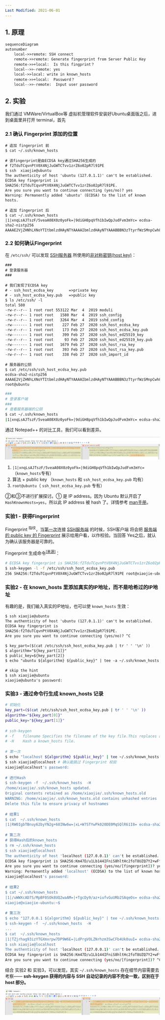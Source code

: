 ```yaml
---
Last Modified: 2021-06-01
---
```




## 1. 原理

```mermaid
sequenceDiagram
autonumber
    local->>remote: SSH connect
 	remote->>remote: Generate fingerprint from Server Public Key
    remote->>+local:  Is this fingprint？
    local-->>-remote: yes
    local->>local: write in known_hosts
    remote->>+local:  Password？
    local-->>-remote:  Input user password
```

## 2. 实验

我们通过 VMWare/VirtualBox等 虚拟机管理软件安装好Ubuntu桌面版之后，进到桌面里并打开 terminal，首先

### 2.1 确认 Fingerprint 添加的位置

```shell
# 追加 fingerprint 前
$ cat ~/.ssh/known_hosts

# 该fingerprint是由ECDSA key通过SHA256生成的
# f2TduTCqvnPtV0X4NjJuGWTCTvv1zrZ6o02pR7l91PE
$ ssh  xiaojie@ubuntu 
The authenticity of host 'ubuntu (127.0.1.1)' can't be established.
ECDSA key fingerprint is SHA256:f2TduTCqvnPtV0X4NjJuGWTCTvv1zrZ6o02pR7l91PE.
Are you sure you want to continue connecting (yes/no)? yes
Warning: Permanently added 'ubuntu' (ECDSA) to the list of known hosts.

# 追加 fingerprint 后
$ cat ~/.ssh/known_hosts
|1|xnqLsAJTszF/5veaA08X0z0yoFk=|9diGH8pqVfh1bIwQpJudFvm3mYc= ecdsa-sha2-nistp256 AAAAE2VjZHNhLXNoYTItbmlzdHAyNTYAAAAIbmlzdHAyNTYAAABBBN3zTtyrfWzSMnpCwh8NuOM3PABAnd1qZAN5HORNZraEAcz1oBPDAv+mFMPS43H9k51EMVCvg+tfV/smH7KCs34=
```



### 2.2 如何确认Fingerprint

在 `/etc/ssh/` 可以发现 <u>SSH服务器</u> 所使用的<u>非对称密钥(host key)</u>：

```shell
###
# 登录服务器
###

# 我们发现了ECDSA key 
# - ssh_host_ecdsa_key		 =>private key
# - ssh_host_ecdsa_key.pub 	 =>public key
$ ls /etc/ssh/ -l
total 580
-rw-r--r-- 1 root root 553122 Mar  4  2019 moduli
-rw-r--r-- 1 root root   1580 Mar  4  2019 ssh_config
-rw-r--r-- 1 root root   3264 Mar  4  2019 sshd_config
-rw------- 1 root root    227 Feb 27  2020 ssh_host_ecdsa_key
-rw-r--r-- 1 root root    173 Feb 27  2020 ssh_host_ecdsa_key.pub
-rw------- 1 root root    399 Feb 27  2020 ssh_host_ed25519_key
-rw-r--r-- 1 root root     93 Feb 27  2020 ssh_host_ed25519_key.pub
-rw------- 1 root root   1679 Feb 27  2020 ssh_host_rsa_key
-rw-r--r-- 1 root root    393 Feb 27  2020 ssh_host_rsa_key.pub
-rw-r--r-- 1 root root    338 Feb 27  2020 ssh_import_id

# 服务器的公钥
$ cat /etc/ssh/ssh_host_ecdsa_key.pub 
ecdsa-sha2-nistp256 AAAAE2VjZHNhLXNoYTItbmlzdHAyNTYAAAAIbmlzdHAyNTYAAABBBN3zTtyrfWzSMnpCwh8NuOM3PABAnd1qZAN5HORNZraEAcz1oBPDAv+mFMPS43H9k51EMVCvg+tfV/smH7KCs34= root@ubuntu
```

```bash
###
# 登录客户端
###
# 查看服务器端的公钥
$ cat ~/.ssh/known_hosts
|1|xnqLsAJTszF/5veaA08X0z0yoFk=|9diGH8pqVfh1bIwQpJudFvm3mYc= ecdsa-sha2-nistp256 AAAAE2VjZHNhLXNoYTItbmlzdHAyNTYAAAAIbmlzdHAyNTYAAABBBN3zTtyrfWzSMnpCwh8NuOM3PABAnd1qZAN5HORNZraEAcz1oBPDAv+mFMPS43H9k51EMVCvg+tfV/smH7KCs34=
```

通过 Notepad++ 的对比工具，我们可以看到差异。

![](https://raw.githubusercontent.com/caliburn1994/caliburn1994.github.io/master/images/202212251711334.png)



1. `|1|xnqLsAJTszF/5veaA08X0z0yoFk=|9diGH8pqVfh1bIwQpJudFvm3mYc=`  （`known_hosts`专有）
2. 算法 + public key （`known_hosts` 和 `ssh_host_ecdsa_key.pub` 均有）
3. `root@ubuntu`（ `ssh_host_ecdsa_key.pub` 专有）

②和③不进行扩展探讨。① 是 IP address。因为 Ubuntu 默认开启了 `HashKnownHosts=yes`，所以此 IP address 被 hash 了。详情参考 [man手册](https://man7.org/linux/man-pages/man5/ssh_config.5.html)。





### 实验1 - 获得Fingerprint

Fingerprint <sup>指纹</sup>，当<u>第一次</u>连接 <u>SSH服务端</u> 的时候，SSH客户端 将会把 <u>服务端的 public key 的 Fingerprint</u> 展示给用户看，以作校验。当回答 Yes之后，就认为确认该服务器是可靠的。

Fingerprint 生成命令<sup>[[来源]](http://man.openbsd.org/ssh.1#VERIFYING_HOST_KEYS)</sup>：

```bash
# ECDSA key fingerprint is SHA256:f2TduTCqvnPtV0X4NjJuGWTCTvv1zrZ6o02pR7l91PE. <-对照
$ ssh-keygen -l -f /etc/ssh/ssh_host_ecdsa_key.pub
256 SHA256:f2TduTCqvnPtV0X4NjJuGWTCTvv1zrZ6o02pR7l91PE root@xiaojie-ubuntu (ECDSA)
```



### 实验2 - 在 known_hosts 里添加真实的IP地址，而不是哈希过的IP地址

有趣的是，我们输入真实的IP地址，也可以使 `known_hosts` 生效：

```shell
$ ssh xiaojie@ubuntu
The authenticity of host 'ubuntu (127.0.1.1)' can't be established.
ECDSA key fingerprint is SHA256:f2TduTCqvnPtV0X4NjJuGWTCTvv1zrZ6o02pR7l91PE.
Are you sure you want to continue connecting (yes/no)? ^C

$ key_part=($(cat /etc/ssh/ssh_host_ecdsa_key.pub | tr ' ' '\n' ))
$ algorithm="${key_part[1]}"
$ public_key=${key_part[2]}
$ echo "ubuntu ${algorithm} ${public_key}" | tee -a ~/.ssh/known_hosts  

# skip the hint
$ ssh xiaojie@ubuntu
xiaojie@ubuntu's password: 
```

### 实验3 - 通过命令行生成 known_hosts 记录

```bash
# 初始化
key_part=($(cat /etc/ssh/ssh_host_ecdsa_key.pub | tr ' ' '\n' ))
algorithm="${key_part[0]}"
public_key="${key_part[1]}"

# ssh-keygen
# -f	filename Specifies the filename of the key file.This replaces all hostnames and addresses with hashed representations within the specified file
# -H	Hash a known_hosts file. 

# 第一次
$ echo "localhost ${algorithm} ${public_key}" | tee ~/.ssh/known_hosts  
$ ssh xiaojie@localhost # 确认能跳过 Fingerprint 校验
xiaojie@localhost's password:

# 进行Hash
$ ssh-keygen -f  ~/.ssh/known_hosts  -H 
/home/xiaojie/.ssh/known_hosts updated.
Original contents retained as /home/xiaojie/.ssh/known_hosts.old
WARNING: /home/xiaojie/.ssh/known_hosts.old contains unhashed entries
Delete this file to ensure privacy of hostnames

# 结果1
$ cat  ~/.ssh/known_hosts
|1|RW0IgbTBnuy62byYN2g+68INw6w=|xL+W7STYwPk020DE0MqSQlR61I8= ecdsa-sha2-nistp256 AAAAE2VjZHNhLXNoYTItbmlzdHAyNTYAAAAIbmlzdHAyNTYAAABBBI64qGNCHDlklX+GOOixGRR0KP49gYES/oOfDHUaKhLYLJhlniv4HkH4Ewx4PeBcpQPxoEwh0F+YXAalUxX64t4=

# 第二次
# 获得Hash后的known_hosts
$ rm ~/.ssh/known_hosts
$ ssh xiaojie@localhost
The authenticity of host 'localhost (127.0.0.1)' can't be established.
ECDSA key fingerprint is SHA256:Km47D/u1Lb144IFniS8hltHc2foT8UZQ7Y2+wFfxc/s.
Are you sure you want to continue connecting (yes/no/[fingerprint])? yes
Warning: Permanently added 'localhost' (ECDSA) to the list of known hosts.
xiaojie@localhost's password: 

# 结果2
$ cat ~/.ssh/known_hosts
|1|/uWWXcAD7S/MpBF0SOk8UQ2waAM=|+TgcDy9/az+iufvGuURb2SAqeOs= ecdsa-sha2-nistp256 AAAAE2VjZHNhLXNoYTItbmlzdHAyNTYAAAAIbmlzdHAyNTYAAABBBI64qGNCHDlklX+GOOixGRR0KP49gYES/oOfDHUaKhLYLJhlniv4HkH4Ewx4PeBcpQPxoEwh0F+YXAalUxX64t4=
xiaojie@xiaojie-ubuntu:~$ 

# 第三次
$ echo "127.0.0.1 ${algorithm} ${public_key}" | tee ~/.ssh/known_hosts  
$ ssh-keygen -f  ~/.ssh/known_hosts  -H
...
$ cat  ~/.ssh/known_hosts
|1|TZjrhag93izYTGXmxrpw7DP9W6E=|LdPrgVOLZNrhzm3SwCFb4Uk0uuI= ecdsa-sha2-nistp256 AAAAE2VjZHNhLXNoYTItbmlzdHAyNTYAAAAIbmlzdHAyNTYAAABBBI64qGNCHDlklX+GOOixGRR0KP49gYES/oOfDHUaKhLYLJhlniv4HkH4Ewx4PeBcpQPxoEwh0F+YXAalUxX64t4=
$ ssh xiaojie@localhost
The authenticity of host 'localhost (127.0.0.1)' can't be established.
ECDSA key fingerprint is SHA256:Km47D/u1Lb144IFniS8hltHc2foT8UZQ7Y2+wFfxc/s.
Are you sure you want to continue connecting (yes/no/[fingerprint])? ^C
```

结合 实验2 和 实验3，可以发现，其实 `~/.ssh/known_hosts` 存在细节内容需要去考察—— **ssh-keygen 获得的内容与 SSH 自动记录的内容不完全一致，区别在于 host 部分。**

![](https://raw.githubusercontent.com/caliburn1994/caliburn1994.github.io/master/images/202212251712680.png)

